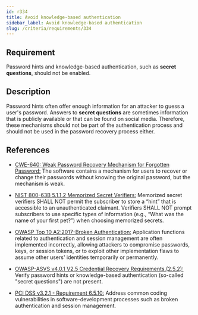 ```yaml
---
id: r334
title: Avoid knowledge-based authentication
sidebar_label: Avoid knowledge-based authentication
slug: /criteria/requirements/334
---
```


## Requirement

Password hints and knowledge-based authentication,
such as **secret questions**,
should not be enabled.

## Description

Password hints often offer enough information
for an attacker
to guess a user's password.
Answers to **secret questions**
are sometimes information
that is publicly available
or that can be found on social media.
Therefore,
these mechanisms should not be part
of the authentication process
and should not be used
in the password recovery process either.

## References

- [CWE-640: Weak Password Recovery Mechanism for Forgotten Password:](https://cwe.mitre.org/data/definitions/640.html)
The software contains a mechanism
for users to recover
or change their passwords
without knowing the original password,
but the mechanism is weak.

- [NIST 800-63B 5.1.1.2 Memorized Secret Verifiers:](https://pages.nist.gov/800-63-3/sp800-63b.html)
Memorized secret verifiers SHALL NOT permit
the subscriber to store a “hint”
that is accessible to an unauthenticated claimant.
Verifiers SHALL NOT prompt subscribers
to use specific types of information
(e.g., “What was the name of your first pet?”)
when choosing memorized secrets.

- [OWASP Top 10 A2:2017-Broken Authentication:](https://owasp.org/www-project-top-ten/OWASP_Top_Ten_2017/Top_10-2017_A2-Broken_Authentication)
Application functions related to authentication
and session management
are often implemented incorrectly,
allowing attackers to compromise passwords, keys,
or session tokens,
or to exploit other implementation flaws
to assume other users' identities
temporarily or permanently.

- [OWASP-ASVS v4.0.1 V2.5 Credential Recovery Requirements.(2.5.2):](https://owasp.org/www-pdf-archive/OWASP_Application_Security_Verification_Standard_4.0-en.pdf)
Verify password hints
or knowledge-based authentication
(so-called "secret questions") are not present.

- [PCI DSS v3.2.1 - Requirement 6.5.10:](https://www.pcisecuritystandards.org/documents/PCI_DSS_v3-2-1.pdf)
Address common coding vulnerabilities
in software-development processes
such as broken authentication
and session management.
